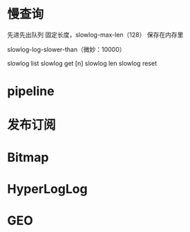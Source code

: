 # 慢查询
先进先出队列
固定长度，slowlog-max-len（128）
保存在内存里

slowlog-log-slower-than（微妙：10000）

slowlog list
slowlog get [n]
slowlog len
slowlog reset

# pipeline

# 发布订阅

# Bitmap

# HyperLogLog

# GEO